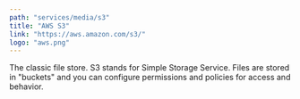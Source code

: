```yaml
---
path: "services/media/s3"
title: "AWS S3"
link: "https://aws.amazon.com/s3/"
logo: "aws.png"
---
```


The classic file store. S3 stands for Simple Storage Service. Files are stored in "buckets" and you can configure permissions and policies for access and behavior.
